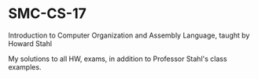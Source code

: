 # SMC-CS-17
Introduction to Computer Organization and Assembly Language, taught by Howard Stahl

My solutions to all HW, exams, in addition to Professor Stahl's class examples.
